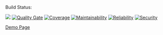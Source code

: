  Build Status: 
 
 ![](https://travis-ci.org/vemex/Nicety.svg?branch=master)
 [![Quality Gate](https://sonarcloud.io/api/project_badges/measure?project=Nicety-01&metric=alert_status)](https://sonarcloud.io/dashboard/index/Nicety-01) 
 [![Coverage](https://sonarcloud.io/api/project_badges/measure?project=Nicety-01&metric=coverage)](https://sonarcloud.io/dashboard/index/Nicety-01) 
 [![Maintainability](https://sonarcloud.io/api/project_badges/measure?project=Nicety-01&metric=sqale_rating)](https://sonarcloud.io/dashboard/index/Nicety-01)
 [![Reliability](https://sonarcloud.io/api/project_badges/measure?project=Nicety-01&metric=reliability_rating)](https://sonarcloud.io/dashboard/index/Nicety-01)
 [![Security](https://sonarcloud.io/api/project_badges/measure?project=Nicety-01&metric=security_rating)](https://sonarcloud.io/dashboard/index/Nicety-01)


[Demo Page ](https://vemex.github.io/Nicety/)
